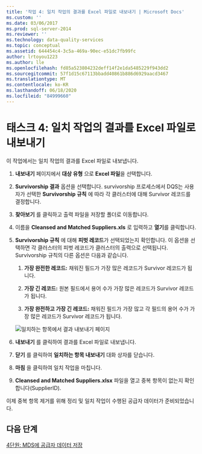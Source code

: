 ```yaml
---
title: '작업 4: 일치 작업의 결과를 Excel 파일로 내보내기 | Microsoft Docs'
ms.custom: ''
ms.date: 03/06/2017
ms.prod: sql-server-2014
ms.reviewer: ''
ms.technology: data-quality-services
ms.topic: conceptual
ms.assetid: 644454c4-3c5a-469a-90ec-e51dc7fb99fc
author: lrtoyou1223
ms.author: lle
ms.openlocfilehash: fd85a523804232deff14f2e1da5485229f943dd2
ms.sourcegitcommit: 57f1d15c67113bbadd40861b886d6929aacd3467
ms.translationtype: MT
ms.contentlocale: ko-KR
ms.lasthandoff: 06/18/2020
ms.locfileid: "84999660"
---
```

# <a name="task-4-exporting-the-results-from-matching-activity-to-an-excel-file"></a>태스크 4: 일치 작업의 결과를 Excel 파일로 내보내기
  이 작업에서는 일치 작업의 결과를 Excel 파일로 내보냅니다.

1.  **내보내기** 페이지에서 **대상 유형** 으로 **Excel 파일**을 선택합니다.

2.  **Survivorship 결과** 옵션을 선택합니다. survivorship 프로세스에서 DQS는 사용자가 선택한 **Survivorship 규칙** 에 따라 각 클러스터에 대해 Survivor 레코드를 결정합니다.

3.  **찾아보기** 를 클릭하고 출력 파일을 저장할 폴더로 이동합니다.

4.  이름을 **Cleansed and Matched Suppliers.xls** 로 입력하고 **열기**를 클릭합니다.

5.  **Survivorship 규칙** 에 대해 **피벗 레코드**가 선택되었는지 확인합니다. 이 옵션을 선택하면 각 클러스터의 피벗 레코드가 클러스터의 출력으로 선택됩니다. Survivorship 규칙의 다른 옵션은 다음과 같습니다.

    1.  **가장 완전한 레코드:** 채워진 필드가 가장 많은 레코드가 Survivor 레코드가 됩니다.

    2.  **가장 긴 레코드:** 원본 필드에서 용어 수가 가장 많은 레코드가 Survivor 레코드가 됩니다.

    3.  **가장 완전하고 가장 긴 레코드:** 채워진 필드가 가장 많고 각 필드의 용어 수가 가장 많은 레코드가 Survivor 레코드가 됩니다.

     ![일치하는 항목에서 결과 내보내기 페이지](../../2014/tutorials/media/et-exportingtheresultsfrommatoanexcelfile.jpg "일치하는 항목에서 결과 내보내기 페이지")

6.  **내보내기** 를 클릭하여 결과를 Excel 파일로 내보냅니다.

7.  **닫기** 를 클릭하여 **일치하는 항목 내보내기** 대화 상자를 닫습니다.

8.  **마침** 을 클릭하여 일치 작업을 마칩니다.

9. **Cleansed and Matched Suppliers.xlsx** 파일을 열고 중복 항목이 없는지 확인합니다(SupplierID).

 이제 중복 항목 제거를 위해 정리 및 일치 작업이 수행된 공급자 데이터가 준비되었습니다.

## <a name="next-step"></a>다음 단계
 [4단원: MDS에 공급자 데이터 저장](../../2014/tutorials/lesson-4-storing-supplier-data-in-mds.md)


